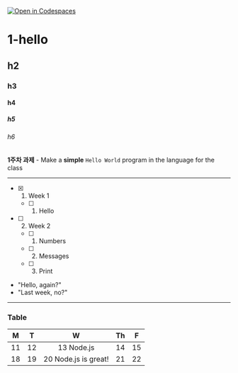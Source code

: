 [![Open in Codespaces](https://classroom.github.com/assets/launch-codespace-7f7980b617ed060a017424585567c406b6ee15c891e84e1186181d67ecf80aa0.svg)](https://classroom.github.com/open-in-codespaces?assignment_repo_id=14282694)

# 1-hello

## h2

### h3

#### h4

##### h5

###### h6

**1주차 과제** - Make a __simple__ `Hello World` program in the language for the class

---

- [x] 1. Week 1
    - [ ] 1. Hello 
- [ ] 2. Week 2
    - [ ] 1. Numbers
    - [ ] 2. Messages
    - [ ] 3. Print

* "Hello, again?"
* "Last week, no?"

---

### Table

| M | T | W | Th | F |
|---|---|:--:|---|---|
| 11 | 12 | 13 Node.js | 14 | 15 |
| 18 | 19 | 20 Node.js is great! | 21 | 22 |

